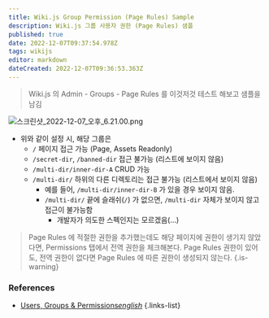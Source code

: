```yaml
---
title: Wiki.js Group Permission (Page Rules) Sample
description: Wiki.js 그룹 사용자 권한 (Page Rules) 샘플
published: true
date: 2022-12-07T09:37:54.978Z
tags: wikijs
editor: markdown
dateCreated: 2022-12-07T09:36:53.363Z
---
```


> Wiki.js 의 Admin - Groups - Page Rules 를 이것저것 테스트 해보고 샘플을 남김

![스크린샷_2022-12-07_오후_6.21.00.png](/스크린샷_2022-12-07_오후_6.21.00.png)

- 위와 같이 설정 시, 해당 그룹은
  - `/` 페이지 접근 가능 (Page, Assets Readonly)
  - `/secret-dir`, `/banned-dir` 접근 불가능 (리스트에 보이지 않음)
  - `/multi-dir/inner-dir-A` CRUD 가능
  - `/multi-dir/` 하위의 다른 디렉토리는 접근 불가능 (리스트에서 보이지 않음)
    - 예를 들어, `/multi-dir/inner-dir-B` 가 있을 경우 보이지 않음.
    - `/multi-dir/` 끝에 슬래쉬(`/`) 가 없으면, `/multi-dir` 자체가 보이지 않고 접근이 불가능함
      - 개발자가 의도한 스펙인지는 모르겠음(...)

  
> Page Rules 에 적절한 권한을 추가했는데도 해당 페이지에 권한이 생기지 않았다면, Permissions 탭에서 전역 권한을 체크해본다. 
> Page Rules 권한이 있어도, 전역 권한이 없다면 Page Rules 에 따른 권한이 생성되지 않는다.
{.is-warning}

### References

- [Users, Groups & Permissions*english*](https://docs.requarks.io/groups)
{.links-list}

